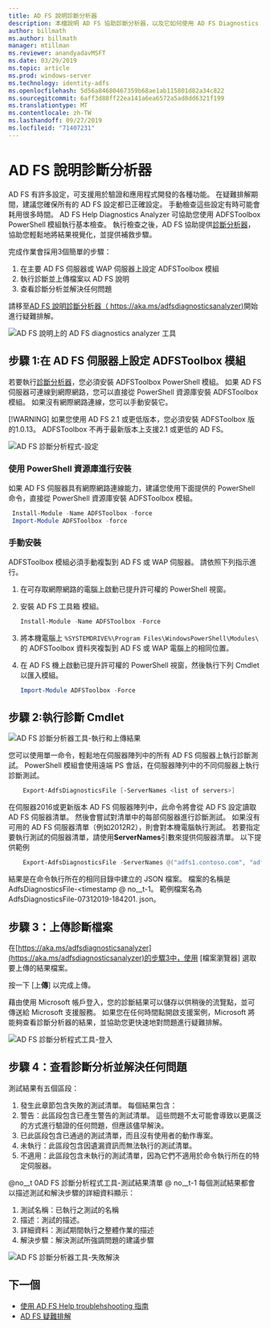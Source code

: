 ```yaml
---
title: AD FS 說明診斷分析器
description: 本檔說明 AD FS 協助診斷分析器，以及它如何使用 AD FS Diagnostics PowerShell 模組來執行基本檢查。
author: billmath
ms.author: billmath
manager: mtillman
ms.reviewer: anandyadavMSFT
ms.date: 03/29/2019
ms.topic: article
ms.prod: windows-server
ms.technology: identity-adfs
ms.openlocfilehash: 5d56a84680467359b68ae1ab115801d82a34c822
ms.sourcegitcommit: 6aff3d88ff22ea141a6ea6572a5ad8dd6321f199
ms.translationtype: MT
ms.contentlocale: zh-TW
ms.lasthandoff: 09/27/2019
ms.locfileid: "71407231"
---
```

# <a name="ad-fs-help-diagnostics-analyzer"></a>AD FS 說明診斷分析器

AD FS 有許多設定，可支援用於驗證和應用程式開發的各種功能。 在疑難排解期間，建議您確保所有的 AD FS 設定都已正確設定。 手動檢查這些設定有時可能會耗用很多時間。 AD FS Help Diagnostics Analyzer 可協助您使用 ADFSToolbox PowerShell 模組執行基本檢查。 執行檢查之後，AD FS 協助提供[診斷分析器](https://aka.ms/adfsdiagnosticsanalyzer)，協助您輕鬆地將結果視覺化，並提供補救步驟。

完成作業會採用3個簡單的步驟：

1. 在主要 AD FS 伺服器或 WAP 伺服器上設定 ADFSToolbox 模組
2. 執行診斷並上傳檔案以 AD FS 說明
3. 查看診斷分析並解決任何問題

請移至[AD FS 說明診斷分析器（ https://aka.ms/adfsdiagnosticsanalyzer)](https://aka.ms/adfsdiagnosticsanalyzer)開始進行疑難排解。

![AD FS 說明上的 AD FS diagnostics analyzer 工具](media/ad-fs-diagonostics-analyzer/home.png)

## <a name="step-1-setup-the-adfstoolbox-module-on-ad-fs-server"></a>步驟 1:在 AD FS 伺服器上設定 ADFSToolbox 模組

若要執行[診斷分析器](https://aka.ms/adfsdiagnosticsanalyzer)，您必須安裝 ADFSToolbox PowerShell 模組。 如果 AD FS 伺服器可連線到網際網路，您可以直接從 PowerShell 資源庫安裝 ADFSToolbox 模組。 如果沒有網際網路連線，您可以手動安裝它。 

[!WARNING]
如果您使用 AD FS 2.1 或更低版本，您必須安裝 ADFSToolbox 版的1.0.13。 ADFSToolbox 不再于最新版本上支援2.1 或更低的 AD FS。

![AD FS 診斷分析程式-設定](media/ad-fs-diagonostics-analyzer/step1_v2.png)

### <a name="setup-using-powershell-gallery"></a>使用 PowerShell 資源庫進行安裝

如果 AD FS 伺服器具有網際網路連線能力，建議您使用下面提供的 PowerShell 命令，直接從 PowerShell 資源庫安裝 ADFSToolbox 模組。

   ```powershell
    Install-Module -Name ADFSToolbox -force
    Import-Module ADFSToolbox -force
   ```

### <a name="setup-manually"></a>手動安裝

ADFSToolbox 模組必須手動複製到 AD FS 或 WAP 伺服器。 請依照下列指示進行。

1. 在可存取網際網路的電腦上啟動已提升許可權的 PowerShell 視窗。
2. 安裝 AD FS 工具箱 模組。

    ```powershell
    Install-Module -Name ADFSToolbox -Force
    ```
3. 將本機電腦上 `%SYSTEMDRIVE%\Program Files\WindowsPowerShell\Modules\` 的 ADFSToolbox 資料夾複製到 AD FS 或 WAP 電腦上的相同位置。

4. 在 AD FS 機上啟動已提升許可權的 PowerShell 視窗，然後執行下列 Cmdlet 以匯入模組。

    ```powershell
    Import-Module ADFSToolbox -Force
    ```

## <a name="step-2-execute-the-diagnostics-cmdlet"></a>步驟 2:執行診斷 Cmdlet

![AD FS 診斷分析器工具-執行和上傳結果](media/ad-fs-diagonostics-analyzer/step2_v2.png)

您可以使用單一命令，輕鬆地在伺服器陣列中的所有 AD FS 伺服器上執行診斷測試。 PowerShell 模組會使用遠端 PS 會話，在伺服器陣列中的不同伺服器上執行診斷測試。

```powershell
    Export-AdfsDiagnosticsFile [-ServerNames <list of servers>]
```

在伺服器2016或更新版本 AD FS 伺服器陣列中，此命令將會從 AD FS 設定讀取 AD FS 伺服器清單。 然後會嘗試對清單中的每部伺服器進行診斷測試。 如果沒有可用的 AD FS 伺服器清單（例如2012R2），則會對本機電腦執行測試。 若要指定要執行測試的伺服器清單，請使用**ServerNames**引數來提供伺服器清單。 以下提供範例

```powershell
    Export-AdfsDiagnosticsFile -ServerNames @("adfs1.contoso.com", "adfs2.contoso.com")
```

結果是在命令執行所在的相同目錄中建立的 JSON 檔案。 檔案的名稱是 AdfsDiagnosticsFile-\<timestamp @ no__t-1。 範例檔案名為 AdfsDiagnosticsFile-07312019-184201. json。

## <a name="step-3-upload-the-diagnostics-file"></a>步驟 3：上傳診斷檔案

在[https://aka.ms/adfsdiagnosticsanalyzer](https://aka.ms/adfsdiagnosticsanalyzer)的步驟3中，使用 [檔案瀏覽器] 選取要上傳的結果檔案。

按一下 [上**傳**] 以完成上傳。

藉由使用 Microsoft 帳戶登入，您的診斷結果可以儲存以供稍後的流覽點，並可傳送給 Microsoft 支援服務。 如果您在任何時間點開啟支援案例，Microsoft 將能夠查看診斷分析器的結果，並協助您更快速地對問題進行疑難排解。

![AD FS 診斷分析程式工具-登入](media/ad-fs-diagonostics-analyzer/sign_in_step.png)

## <a name="step-4-view-diagnostics-analysis-and-resolve-any-issues"></a>步驟 4：查看診斷分析並解決任何問題

測試結果有五個區段：

1. 發生此章節包含失敗的測試清單。 每個結果包含：
2. 警告：此區段包含已產生警告的測試清單。 這些問題不太可能會導致以更廣泛的方式進行驗證的任何問題，但應該儘早解決。
3. 已此區段包含已通過的測試清單，而且沒有使用者的動作專案。
4. 未執行：此區段包含因遺漏資訊而無法執行的測試清單。
5. 不適用：此區段包含未執行的測試清單，因為它們不適用於命令執行所在的特定伺服器。

@no__t 0AD FS 診斷分析程式工具-測試結果清單 @ no__t-1 每個測試結果都會以描述測試和解決步驟的詳細資料顯示：

1. 測試名稱：已執行之測試的名稱
2. 描述：測試的描述。
3. 詳細資料：測試期間執行之整體作業的描述
4. 解決步驟：解決測試所強調問題的建議步驟

![AD FS 診斷分析器工具-失敗解決](media/ad-fs-diagonostics-analyzer/step3b_v3.png)

## <a name="next"></a>下一個

- [使用 AD FS Help troublehshooting 指南](https://aka.ms/adfshelp/troubleshooting )
- [AD FS 疑難排解](ad-fs-tshoot-overview.md)

